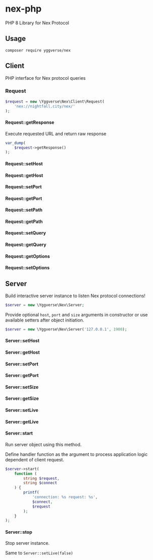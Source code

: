 # nex-php

PHP 8 Library for Nex Protocol

## Usage

```
composer require yggverse/nex
```

## Client

PHP interface for Nex protocol queries

### Request

``` php
$request = new \Yggverse\Nex\Client\Request(
    'nex://nightfall.city/nex/'
);
```

#### Request::getResponse

Execute requested URL and return raw response

``` php
var_dump(
    $request->getResponse()
);
```

#### Request::setHost
#### Request::getHost
#### Request::setPort
#### Request::getPort
#### Request::setPath
#### Request::getPath
#### Request::setQuery
#### Request::getQuery
#### Request::getOptions
#### Request::setOptions

## Server

Build interactive server instance to listen Nex protocol connections!

``` php
$server = new \Yggverse\Nex\Server;
```

Provide optional `host`, `port` and `size` arguments in constructor or use available setters after object initiation.

``` php
$server = new \Yggverse\Nex\Server('127.0.0.1', 1900);
```

#### Server::setHost
#### Server::getHost
#### Server::setPort
#### Server::getPort
#### Server::setSize
#### Server::getSize
#### Server::setLive
#### Server::getLive

#### Server::start

Run server object using this method.

Define handler function as the argument to process application logic dependent of client request.

``` php
$server->start(
    function (
        string $request,
        string $connect
    ) {
        printf(
            'connection: %s request: %s',
            $connect,
            $request
        );
    }
);
```

#### Server::stop

Stop server instance.

Same to `Server::setLive(false)`
